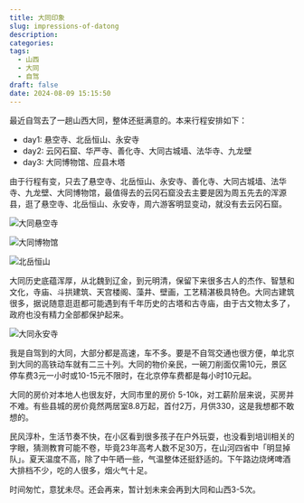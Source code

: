 ```yaml
---
title: 大同印象
slug: impressions-of-datong
description: 
categories: 
tags:
  - 山西
  - 大同
  - 自驾
draft: false
date: 2024-08-09 15:15:50
---
```

最近自驾去了一趟山西大同，整体还挺满意的。本来行程安排如下：

- day1: 悬空寺、北岳恒山、永安寺
- day2: 云冈石窟、华严寺、善化寺、大同古城墙、法华寺、九龙壁
- day3: 大同博物馆、应县木塔

由于行程有变，只去了悬空寺、北岳恒山、永安寺、善化寺、大同古城墙、法华寺、九龙壁、大同博物馆，最值得去的云冈石窟没去主要是因为周五先去的浑源县，逛了悬空寺、北岳恒山、永安寺，周六游客明显变动，就没有去云冈石窟。

![大同悬空寺](https://cn.ip7.ltd/2024/08/datong-02.JPG)

![大同博物馆](https://cn.ip7.ltd/2024/08/datong-03.JPG)

![北岳恒山](https://cn.ip7.ltd/2024/08/datong-04.JPG)

大同历史底蕴浑厚，从北魏到辽金，到元明清，保留下来很多古人的杰作、智慧和文化，寺庙、斗拱建筑、天宫楼阁、藻井、壁画，工艺精湛极具特色。大同古建筑很多，据说随意逛逛都可能遇到有千年历史的古塔和古寺庙，由于古文物太多了，政府也没有精力全部都保护起来。

![大同永安寺](https://cn.ip7.ltd/2024/08/datong-01.JPG)

我是自驾到的大同，大部分都是高速，车不多。要是不自驾交通也很方便，单北京到大同的高铁动车就有二三十列。大同的物价亲民，一碗刀削面仅需10元，景区停车费3元一小时或10-15元不限时，在北京停车费都是每小时10元起。

大同的房价对本地人也很友好，大同市里的房价 5-10k，对工薪阶层来说，买房并不难。有些县城的房价竟然两居室8.8万起，首付2万，月供330，这是我想都不敢想的。

民风淳朴，生活节奏不快，在小区看到很多孩子在户外玩耍，也没看到培训相关的字眼，猜测教育可能不卷，毕竟23年高考人数不足30万，在山河四省中「明显掉队」。夏天温度不高，除了中午晒一些，气温整体还挺舒适的。下午路边烧烤啤酒大排档不少，吃的人很多，烟火气十足。

时间匆忙，意犹未尽。还会再来，暂计划未来会再到大同和山西3-5次。